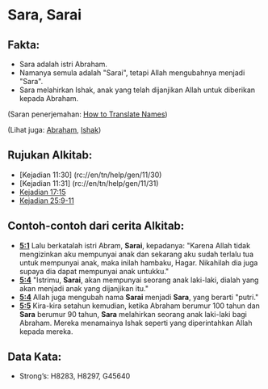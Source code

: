 # Sara, Sarai

## Fakta:  

* Sara adalah istri Abraham.
* Namanya semula adalah "Sarai", tetapi Allah mengubahnya menjadi "Sara".
* Sara melahirkan Ishak, anak yang telah dijanjikan Allah untuk diberikan kepada Abraham.  

(Saran penerjemahan: [How to Translate Names](rc://en/ta/man/translate/translate-names)) 

(Lihat juga: [Abraham](../names/abraham.md), [Ishak](../names/isaac.md))  

## Rujukan Alkitab:

* [Kejadian 11:30] (rc://en/tn/help/gen/11/30)
* [Kejadian 11:31] (rc://en/tn/help/gen/11/31)
* [Kejadian 17:15](rc://en/tn/help/gen/17/15)
* [Kejadian 25:9-11](rc://en/tn/help/gen/25/09) 

## Contoh-contoh dari cerita Alkitab:

* __[5:1](rc://en/tn/help/obs/05/01)__ Lalu berkatalah istri Abram, __Sarai__, kepadanya: "Karena Allah tidak mengizinkan aku mempunyai anak dan sekarang aku sudah terlalu tua untuk mempunyai anak, maka inilah hambaku, Hagar. Nikahilah dia juga supaya dia dapat mempunyai anak untukku."
* __[5:4](rc://en/tn/help/obs/05/04)__ "Istrimu, __Sarai__, akan mempunyai seorang anak laki-laki, dialah yang akan menjadi anak yang dijanjikan itu."
* __[5:4](rc://en/tn/help/obs/05/04)__ Allah juga mengubah nama __Sarai__ menjadi __Sara__, yang berarti "putri."
* __[5:5](rc://en/tn/help/obs/05/05)__ Kira-kira setahun kemudian, ketika Abraham berumur 100 tahun dan __Sara__ berumur 90 tahun, __Sara__ melahirkan seorang anak laki-laki bagi Abraham. Mereka menamainya Ishak seperti yang diperintahkan Allah kepada mereka. 

## Data Kata:

* Strong’s: H8283, H8297, G45640
